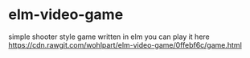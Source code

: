# elm-video-game
simple shooter style game written in elm
you can play it here 
https://cdn.rawgit.com/wohlpart/elm-video-game/0ffebf6c/game.html